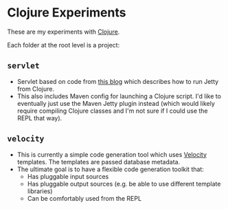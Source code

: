 Clojure Experiments
===================

These are my experiments with [Clojure](http://clojure.org/).

Each folder at the root level is a project:

`servlet`
---------

* Servlet based on code from [this
blog](http://robert.zubek.net/blog/2008/04/26/clojure-web-server/)
which describes how to run Jetty from Clojure.
* This also includes Maven config for launching a Clojure script.  I'd
like to eventually just use the Maven Jetty plugin instead (which
would likely require compiling Clojure classes and I'm not sure if I
could use the REPL that way).

`velocity`
----------

* This is currently a simple code generation tool which uses
  [Velocity](http://velocity.apache.org/) templates.  The templates
  are passed database metadata.
* The ultimate goal is to have a flexible code generation toolkit that:
  * Has pluggable input sources
  * Has pluggable output sources (e.g. be able to use different
    template libraries)
  * Can be comfortably used from the REPL
